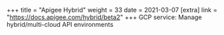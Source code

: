 +++
title = "Apigee Hybrid"
weight = 33
date = 2021-03-07
[extra]
link = "https://docs.apigee.com/hybrid/beta2"
+++
GCP service: Manage hybrid/multi-cloud API environments

